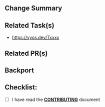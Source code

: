 <!-- All PR should follow this template to allow a clean and transparent review -->
<!-- Text placed between these delimiters is considered a comment and is not rendered -->

## Change Summary
<!--- Provide a general summary of your changes in the Title above -->

## Related Task(s)
<!-- optional: Link related Tasks on Phabricator. -->
* https://vyos.dev/Txxxx

## Related PR(s)
<!-- optional: Link here any PRs in other repositories that are related to this PR -->

## Backport
<!-- optional: the PR should backport to this documentation branch -->



## Checklist:
<!--- Go over all the following points, and put an `x` in all the boxes that apply. -->
<!--- If you're unsure about any of these, don't hesitate to ask. We're here to help! -->
- [ ] I have read the [**CONTRIBUTING**](https://github.com/vyos/vyos-documentation/blob/master/CONTRIBUTING.md) document